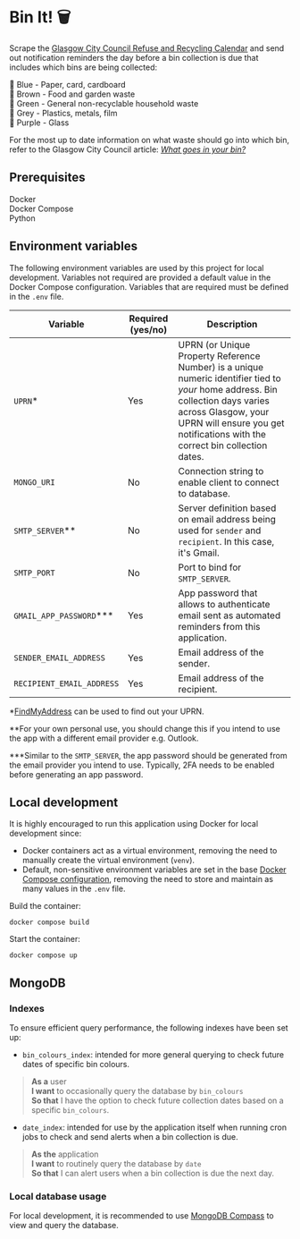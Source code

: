 # Bin It! 🗑️
Scrape the [Glasgow City Council Refuse and Recycling Calendar](https://www.glasgow.gov.uk/article/1524/Bin-Collection-Days) and send out notification reminders the day before a bin collection is due that includes which bins are being collected:  

💙 Blue - Paper, card, cardboard  
🤎 Brown - Food and garden waste  
💚 Green - General non-recyclable household waste  
🩶 Grey - Plastics, metals, film  
💜 Purple - Glass  

For the most up to date information on what waste should go into which bin, refer to the Glasgow City Council article: [_What goes in your bin?_](https://www.glasgow.gov.uk/article/13729/What-goes-in-your-bin)

## Prerequisites

Docker  
Docker Compose  
Python

## Environment variables

The following environment variables are used by this project for local development. Variables not required are provided a default value in the Docker Compose configuration. Variables that are required must be defined in the `.env` file.

| Variable | Required (yes/no) | Description |
|----------|-------------------|-------------|
| `UPRN`* | Yes | UPRN (or Unique Property Reference Number) is a unique numeric identifier tied to _your_ home address. Bin collection days varies across Glasgow, your UPRN will ensure you get notifications with the correct bin collection dates. |
| `MONGO_URI` | No | Connection string to enable client to connect to database. |
| `SMTP_SERVER`** | No | Server definition based on email address being used for `sender` and `recipient`. In this case, it's Gmail. |
| `SMTP_PORT` | No | Port to bind for `SMTP_SERVER`. |
| `GMAIL_APP_PASSWORD`*** | Yes| App password that allows to authenticate email sent as automated reminders from this application. |
| `SENDER_EMAIL_ADDRESS` | Yes | Email address of the sender. |
| `RECIPIENT_EMAIL_ADDRESS` | Yes | Email address of the recipient. |

*[FindMyAddress](https://www.findmyaddress.co.uk/search) can be used to find out your UPRN.  

**For your own personal use, you should change this if you intend to use the app with a different email provider e.g. Outlook.  

***Similar to the `SMTP_SERVER`, the app password should be generated from the email provider you intend to use. Typically, 2FA needs to be enabled before generating an app password.

## Local development

It is highly encouraged to run this application using Docker for local development since:

- Docker containers act as a virtual environment, removing the need to manually create the virtual environment (`venv`).
- Default, non-sensitive environment variables are set in the base [Docker Compose configuration](/compose.yaml), removing the need to store and maintain as many values in the `.env` file. 

Build the container:

```
docker compose build
```

Start the container:

```
docker compose up
```

## MongoDB

### Indexes

To ensure efficient query performance, the following indexes have been set up:

- `bin_colours_index`: intended for more general querying to check future dates of specific bin colours.

> **As a** user  
> **I want** to occasionally query the database by `bin_colours`  
> **So that** I have the option to check future collection dates based on a specific `bin_colours`.

- `date_index`: intended for use by the application itself when running cron jobs to check and send alerts when a bin collection is due.

> **As the** application  
> **I want** to routinely query the database by `date`  
> **So that** I can alert users when a bin collection is due the next day.

### Local database usage

For local development, it is recommended to use [MongoDB Compass](https://www.mongodb.com/products/tools/compass) to view and query the database.
